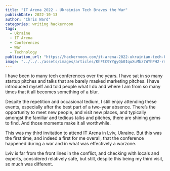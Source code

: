 ```yaml
---
title: "IT Arena 2022 - Ukrainian Tech Braves the War"
publishDate: 2022-10-13
author: "Chris Ward"
categories: writing hackernoon
tags: 
  - Ukraine
  - IT Arena
  - Conferences
  - War
  - Technology
publication_url: "https://hackernoon.com/it-arena-2022-ukrainian-tech-braves-the-war"
image: "../../../assets/images/articles/KhFtC9YYgyQb0IquXuMbz7WYhPH2-rmf33ia.png"
---
```

I have been to many tech conferences over the years. I have sat in so many startup pitches and talks that are barely masked marketing pitches. I have introduced myself and told people what I do and where I am from so many times that it all becomes something of a blur.

Despite the repetition and occasional tedium, I still enjoy attending these events, especially after the best part of a two-year absence. There’s the opportunity to meet new people, and visit new places, and typically amongst the familiar and tedious talks and pitches, there are shining gems to find. And those moments make it all worthwhile.

This was my third invitation to attend IT Arena in Lviv, Ukraine. But this was the first time, and indeed a first for me overall, that the conference happened during a war and in what was effectively a warzone.

Lviv is far from the front lines in the conflict, and checking with locals and experts, considered relatively safe, but still, despite this being my third visit, so much was different.